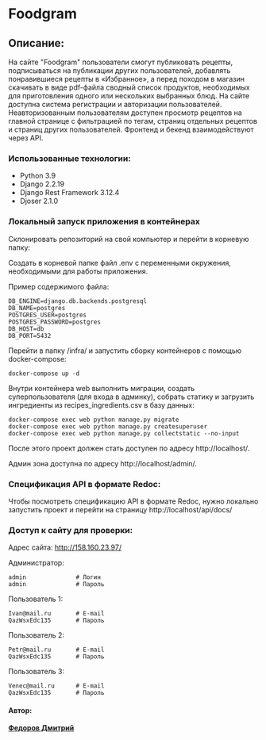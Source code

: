 # Foodgram
## Описание:
На сайте "Foodgram" пользователи смогут публиковать рецепты, подписываться на публикации других пользователей, добавлять понравившиеся рецепты в «Избранное», а перед походом в магазин скачивать в виде pdf-файла сводный список продуктов, необходимых для приготовления одного или нескольких выбранных блюд. На сайте доступна система регистрации и авторизации пользователей. Неавторизованным пользователям доступен просмотр рецептов на главной странице с фильтрацией по тегам, страниц отдельных рецептов и страниц других пользователей. Фронтенд и бекенд взаимодействуют через API.

### Использованные технологии:
- Python 3.9
- Django 2.2.19
- Django Rest Framework 3.12.4
- Djoser 2.1.0

### Локальный запуск приложения в контейнерах
Склонировать репозиторий на свой компьютер и перейти в корневую папку:

Создать в корневой папке файл .env с переменными окружения, необходимыми 
для работы приложения.

Пример содержимого файла:
```
DB_ENGINE=django.db.backends.postgresql
DB_NAME=postgres
POSTGRES_USER=postgres
POSTGRES_PASSWORD=postgres
DB_HOST=db
DB_PORT=5432
```

Перейти в папку /infra/ и запустить сборку контейнеров с помощью 
docker-compose: 
```
docker-compose up -d
```

Внутри контейнера web выполнить миграции, создать суперпользователя (для входа 
в админку), собрать статику и загрузить ингредиенты из recipes_ingredients.csv 
в базу данных:
```
docker-compose exec web python manage.py migrate
docker-compose exec web python manage.py createsuperuser
docker-compose exec web python manage.py collectstatic --no-input
```
После этого проект должен стать доступен по адресу http://localhost/.

Админ зона доступна по адресу http://localhost/admin/.

### Спецификация API в формате Redoc:

Чтобы посмотреть спецификацию API в формате Redoc, нужно локально запустить 
проект и перейти на страницу http://localhost/api/docs/

### Доступ к сайту для проверки:

Адрес сайта: http://158.160.23.97/

Администратор:
```
admin              # Логин
admin              # Пароль
```

Пользователь 1:
```
Ivan@mail.ru       # E-mail
QazWsxEdc135       # Пароль
```

Пользователь 2:
```
Petr@mail.ru       # E-mail
QazWsxEdc135       # Пароль
```

Пользователь 3:
```
Venec@mail.ru      # E-mail
QazWsxEdc135       # Пароль
```

#### Автор: 
**[Федоров Дмитрий](https://github.com/Dimitriy222)**
